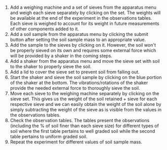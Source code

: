 1. Add a weighing machine and a set of sieves from the apparatus menu and weigh each sieve separately by clicking on the set. The weights will be available at the end of the experiment in the observations tables. Each sieve is weighed to account for its weight in future measurements of other components added to it.
2. Add a soil sample from the apparatus menu by clicking the submit button after setting the soil sample mass to an appropriate value. 
3. Add the sample to the sieves by clicking on it. However, the soil won't be properly sieved on its own and requires some external force which will be provided by a shaker in the coming steps.
4. Add a shaker from the apparatus menu and move the sieve set with soil to the shaker to properly sieve the soil.
5. Add a lid to cover the sieve set to prevent soil from falling out.
6. Start the shaker and sieve the soil sample by clicking on the blue portion of the shaker at the bottom. The vibrations/rotations of the shaker provide the needed external force to thoroughly sieve the soil.
6. Move each sieve to the weighing machine separately by clicking on the sieve set. This gives us the weight of the soil retained + sieve for each respective sieve and we can easily obtain the weight of the soil alone by simply subtracting the weight of the sieve as is visible from the values in the observations tables. 
7. Check the observation tables. The tables present the observations (including the % of soil finer than each sieve size) for different types of soil where the first table pertains to well graded soil while the second table pertains to uniform graded soil.
8. Repeat the experiment for different values of soil sample mass.